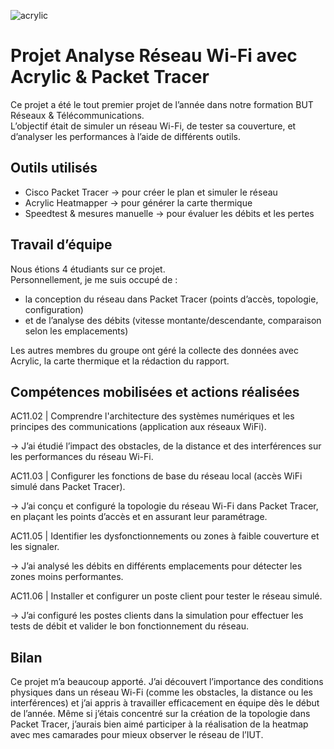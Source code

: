 

![acrylic](https://github.com/user-attachments/assets/6230c422-b79c-4c83-8762-66261263b57a)

#  Projet Analyse Réseau Wi-Fi avec Acrylic & Packet Tracer

Ce projet a été le tout premier projet de l’année dans notre formation BUT Réseaux & Télécommunications.  
L’objectif était de simuler un réseau Wi-Fi, de tester sa couverture, et d’analyser les performances à l’aide de différents outils.

##  Outils utilisés

- Cisco Packet Tracer → pour créer le plan et simuler le réseau
-  Acrylic Heatmapper → pour générer la carte thermique
-  Speedtest & mesures manuelle → pour évaluer les débits et les pertes

##  Travail d’équipe

Nous étions 4 étudiants sur ce projet.  
Personnellement, je me suis occupé de :

- la conception du réseau dans Packet Tracer (points d’accès, topologie, configuration)
- et de l’analyse des débits (vitesse montante/descendante, comparaison selon les emplacements)

Les autres membres du groupe ont géré la collecte des données avec Acrylic, la carte thermique et la rédaction du rapport.

## Compétences mobilisées et actions réalisées

AC11.02 | Comprendre l'architecture des systèmes numériques et les principes des communications (application aux réseaux WiFi).       

→ J’ai étudié l’impact des obstacles, de la distance et des interférences sur les performances du réseau Wi-Fi.

AC11.03 | Configurer les fonctions de base du réseau local (accès WiFi simulé dans Packet Tracer).  

→ J’ai conçu et configuré la topologie du réseau Wi-Fi dans Packet Tracer, en plaçant les points d’accès et en assurant leur paramétrage.

AC11.05 | Identifier les dysfonctionnements ou zones à faible couverture et les signaler.  

→ J’ai analysé les débits en différents emplacements pour détecter les zones moins performantes.

AC11.06 | Installer et configurer un poste client pour tester le réseau simulé.  

→ J’ai configuré les postes clients dans la simulation pour effectuer les tests de débit et valider le bon fonctionnement du réseau.

##  Bilan
Ce projet m’a beaucoup apporté. J’ai découvert l’importance des conditions physiques dans un réseau Wi-Fi (comme les obstacles, la distance ou les interférences) et j’ai appris à travailler efficacement en équipe dès le début de l’année. Même si j’étais concentré sur la création de la topologie dans Packet Tracer, j’aurais bien aimé participer à la réalisation de la heatmap avec mes camarades pour mieux observer le réseau de l’IUT.
